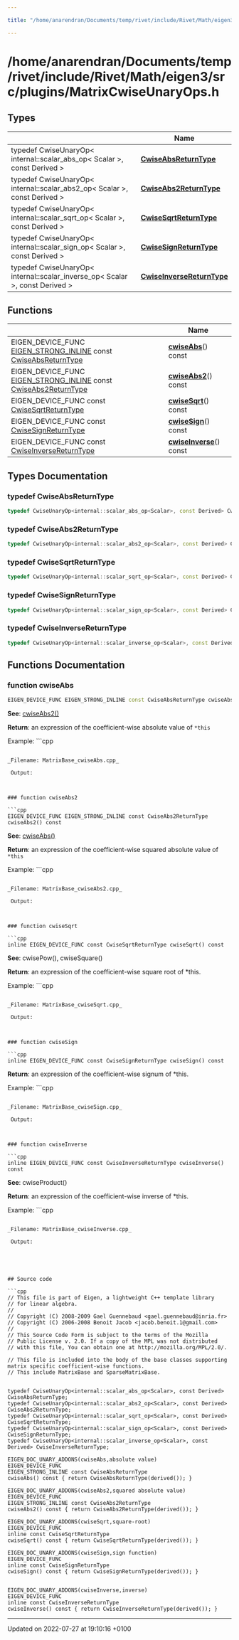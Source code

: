 ```yaml
---

title: "/home/anarendran/Documents/temp/rivet/include/Rivet/Math/eigen3/src/plugins/MatrixCwiseUnaryOps.h"

---
```


# /home/anarendran/Documents/temp/rivet/include/Rivet/Math/eigen3/src/plugins/MatrixCwiseUnaryOps.h



## Types

|                | Name           |
| -------------- | -------------- |
| typedef CwiseUnaryOp< internal::scalar_abs_op< Scalar >, const Derived > | **[CwiseAbsReturnType](http://example.org/files/matrixcwiseunaryops_8h/#typedef-cwiseabsreturntype)**  |
| typedef CwiseUnaryOp< internal::scalar_abs2_op< Scalar >, const Derived > | **[CwiseAbs2ReturnType](http://example.org/files/matrixcwiseunaryops_8h/#typedef-cwiseabs2returntype)**  |
| typedef CwiseUnaryOp< internal::scalar_sqrt_op< Scalar >, const Derived > | **[CwiseSqrtReturnType](http://example.org/files/matrixcwiseunaryops_8h/#typedef-cwisesqrtreturntype)**  |
| typedef CwiseUnaryOp< internal::scalar_sign_op< Scalar >, const Derived > | **[CwiseSignReturnType](http://example.org/files/matrixcwiseunaryops_8h/#typedef-cwisesignreturntype)**  |
| typedef CwiseUnaryOp< internal::scalar_inverse_op< Scalar >, const Derived > | **[CwiseInverseReturnType](http://example.org/files/matrixcwiseunaryops_8h/#typedef-cwiseinversereturntype)**  |

## Functions

|                | Name           |
| -------------- | -------------- |
| EIGEN_DEVICE_FUNC <a href="http://example.org/files/macros_8h/#define-eigen-strong-inline">EIGEN_STRONG_INLINE</a> const <a href="http://example.org/files/matrixcwiseunaryops_8h/#typedef-cwiseabsreturntype">CwiseAbsReturnType</a> | **[cwiseAbs](http://example.org/files/matrixcwiseunaryops_8h/#function-cwiseabs)**() const |
| EIGEN_DEVICE_FUNC <a href="http://example.org/files/macros_8h/#define-eigen-strong-inline">EIGEN_STRONG_INLINE</a> const <a href="http://example.org/files/matrixcwiseunaryops_8h/#typedef-cwiseabs2returntype">CwiseAbs2ReturnType</a> | **[cwiseAbs2](http://example.org/files/matrixcwiseunaryops_8h/#function-cwiseabs2)**() const |
| EIGEN_DEVICE_FUNC const <a href="http://example.org/files/matrixcwiseunaryops_8h/#typedef-cwisesqrtreturntype">CwiseSqrtReturnType</a> | **[cwiseSqrt](http://example.org/files/matrixcwiseunaryops_8h/#function-cwisesqrt)**() const |
| EIGEN_DEVICE_FUNC const <a href="http://example.org/files/matrixcwiseunaryops_8h/#typedef-cwisesignreturntype">CwiseSignReturnType</a> | **[cwiseSign](http://example.org/files/matrixcwiseunaryops_8h/#function-cwisesign)**() const |
| EIGEN_DEVICE_FUNC const <a href="http://example.org/files/matrixcwiseunaryops_8h/#typedef-cwiseinversereturntype">CwiseInverseReturnType</a> | **[cwiseInverse](http://example.org/files/matrixcwiseunaryops_8h/#function-cwiseinverse)**() const |

## Types Documentation

### typedef CwiseAbsReturnType

```cpp
typedef CwiseUnaryOp<internal::scalar_abs_op<Scalar>, const Derived> CwiseAbsReturnType;
```


### typedef CwiseAbs2ReturnType

```cpp
typedef CwiseUnaryOp<internal::scalar_abs2_op<Scalar>, const Derived> CwiseAbs2ReturnType;
```


### typedef CwiseSqrtReturnType

```cpp
typedef CwiseUnaryOp<internal::scalar_sqrt_op<Scalar>, const Derived> CwiseSqrtReturnType;
```


### typedef CwiseSignReturnType

```cpp
typedef CwiseUnaryOp<internal::scalar_sign_op<Scalar>, const Derived> CwiseSignReturnType;
```


### typedef CwiseInverseReturnType

```cpp
typedef CwiseUnaryOp<internal::scalar_inverse_op<Scalar>, const Derived> CwiseInverseReturnType;
```



## Functions Documentation

### function cwiseAbs

```cpp
EIGEN_DEVICE_FUNC EIGEN_STRONG_INLINE const CwiseAbsReturnType cwiseAbs() const
```


**See**: <a href="http://example.org/files/matrixcwiseunaryops_8h/#function-cwiseabs2">cwiseAbs2()</a>

**Return**: an expression of the coefficient-wise absolute value of <code>&#42;this</code>


Example: ```cpp

```

_Filename: MatrixBase_cwiseAbs.cpp_

 Output: 

```
```


### function cwiseAbs2

```cpp
EIGEN_DEVICE_FUNC EIGEN_STRONG_INLINE const CwiseAbs2ReturnType cwiseAbs2() const
```


**See**: <a href="http://example.org/files/matrixcwiseunaryops_8h/#function-cwiseabs">cwiseAbs()</a>

**Return**: an expression of the coefficient-wise squared absolute value of <code>&#42;this</code>


Example: ```cpp

```

_Filename: MatrixBase_cwiseAbs2.cpp_

 Output: 

```
```


### function cwiseSqrt

```cpp
inline EIGEN_DEVICE_FUNC const CwiseSqrtReturnType cwiseSqrt() const
```


**See**: cwisePow(), cwiseSquare() 

**Return**: an expression of the coefficient-wise square root of *this.


Example: ```cpp

```

_Filename: MatrixBase_cwiseSqrt.cpp_

 Output: 

```
```


### function cwiseSign

```cpp
inline EIGEN_DEVICE_FUNC const CwiseSignReturnType cwiseSign() const
```


**Return**: an expression of the coefficient-wise signum of *this.


Example: ```cpp

```

_Filename: MatrixBase_cwiseSign.cpp_

 Output: 

```
```


### function cwiseInverse

```cpp
inline EIGEN_DEVICE_FUNC const CwiseInverseReturnType cwiseInverse() const
```


**See**: cwiseProduct() 

**Return**: an expression of the coefficient-wise inverse of *this.


Example: ```cpp

```

_Filename: MatrixBase_cwiseInverse.cpp_

 Output: 

```
```




## Source code

```cpp
// This file is part of Eigen, a lightweight C++ template library
// for linear algebra.
//
// Copyright (C) 2008-2009 Gael Guennebaud <gael.guennebaud@inria.fr>
// Copyright (C) 2006-2008 Benoit Jacob <jacob.benoit.1@gmail.com>
//
// This Source Code Form is subject to the terms of the Mozilla
// Public License v. 2.0. If a copy of the MPL was not distributed
// with this file, You can obtain one at http://mozilla.org/MPL/2.0/.

// This file is included into the body of the base classes supporting matrix specific coefficient-wise functions.
// This include MatrixBase and SparseMatrixBase.


typedef CwiseUnaryOp<internal::scalar_abs_op<Scalar>, const Derived> CwiseAbsReturnType;
typedef CwiseUnaryOp<internal::scalar_abs2_op<Scalar>, const Derived> CwiseAbs2ReturnType;
typedef CwiseUnaryOp<internal::scalar_sqrt_op<Scalar>, const Derived> CwiseSqrtReturnType;
typedef CwiseUnaryOp<internal::scalar_sign_op<Scalar>, const Derived> CwiseSignReturnType;
typedef CwiseUnaryOp<internal::scalar_inverse_op<Scalar>, const Derived> CwiseInverseReturnType;

EIGEN_DOC_UNARY_ADDONS(cwiseAbs,absolute value)
EIGEN_DEVICE_FUNC
EIGEN_STRONG_INLINE const CwiseAbsReturnType
cwiseAbs() const { return CwiseAbsReturnType(derived()); }

EIGEN_DOC_UNARY_ADDONS(cwiseAbs2,squared absolute value)
EIGEN_DEVICE_FUNC
EIGEN_STRONG_INLINE const CwiseAbs2ReturnType
cwiseAbs2() const { return CwiseAbs2ReturnType(derived()); }

EIGEN_DOC_UNARY_ADDONS(cwiseSqrt,square-root)
EIGEN_DEVICE_FUNC
inline const CwiseSqrtReturnType
cwiseSqrt() const { return CwiseSqrtReturnType(derived()); }

EIGEN_DOC_UNARY_ADDONS(cwiseSign,sign function)
EIGEN_DEVICE_FUNC
inline const CwiseSignReturnType
cwiseSign() const { return CwiseSignReturnType(derived()); }


EIGEN_DOC_UNARY_ADDONS(cwiseInverse,inverse)
EIGEN_DEVICE_FUNC
inline const CwiseInverseReturnType
cwiseInverse() const { return CwiseInverseReturnType(derived()); }
```


-------------------------------

Updated on 2022-07-27 at 19:10:16 +0100
